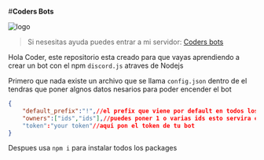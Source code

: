 
#**Coders Bots**

![logo](https://i.ibb.co/cr8KJTz/banner-twitch.png)

> Si nesesitas ayuda puedes entrar a mi servidor: [Coders bots](https://discord.gg/KrzQR5Ak66)


Hola Coder, este repositorio esta creado para que vayas aprendiendo a crear un bot con el npm `discord.js` atraves de Nodejs 

Primero que nada existe un archivo que se llama `config.json` dentro de el tendras que poner algnos datos nesarios para poder encender el bot

```json
{
    "default_prefix":"!",//el prefix que viene por default en todos los server con tu bot
    "owners":["ids","ids"],//puedes poner 1 o varias ids esto servira el los comando con Onlycreator: true
    "token":"your token"//aqui pon el token de tu bot
}
```

Despues usa `npm i` para instalar todos los packages